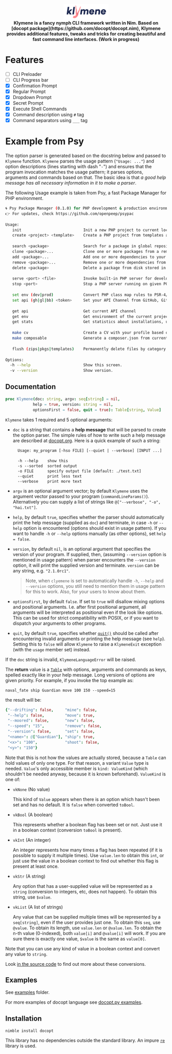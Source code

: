 <p align="center"><img src="/.github/klymene.png" width="140px" alt="Klymene - CLI Toolkit written in Nim language"><br><strong>Klymene is a fancy nymph CLI framework written in Nim. Based on [docopt package](https://github.com/docopt/docopt.nim), Klymene provides additional features, tweaks and tricks for creating beautiful and fast command line interfaces. (Work in progress)</strong></p>

# Features

- [ ] CLI Preloader
- [ ] CLI Progress bar
- [x] Confirmation Prompt
- [x] Regular Prompt
- [x] Dropdown Prompt
- [x] Secret Prompt
- [x] Execute Shell Commands
- [x] Command description using `#` tag
- [x] Command separators using `___` tag

# Example from Psy
The option parser is generated based on the docstring below and passed to `Klymene` function. `Klymene` parses the usage pattern (`"Usage: ..."`) and option descriptions (lines starting with dash "`-`") and ensures that the program invocation matches the usage pattern; it parses options, arguments and commands based on that. The basic idea is that *a good help message has all necessary information in it to make a parser*.

The following Usage example is taken from Psy, a fast Package Manager for PHP environment.

```bash
🌀 Psy Package Manager (0.1.0) for PHP development & production environments.
👉 For updates, check https://github.com/openpeep/psypac

Usage:
   init                           Init a new PHP project to current location
   create <project> <template>    Create a PHP project from templates available in global repository

   search <package>               Search for a package in global repository
   clone <package>...             Clone one or more packages from a remote source
   add <package>...               Add one or more dependencies to your project
   remove <package>...            Remove one or more dependencies from your project
   delete <package>               Delete a package from disk stored in global repository

   serve <port> <file>            Invoke built-in PHP server for development, testing or demos
   stop <port>                    Stop a PHP server running on given PORT

   set env (dev|prod)             Convert PHP class map rules to PSR-4/PSR-0 or opposite
   set api (gh|gl|bb) <token>     Set your API Channel from GitHub, GitLab or BitBucket

   get api                        Get current API channel
   get env                        Get environment of the current project (dev or prod)
   get stats                      Get statistics about installations, usage and other geek stuff

   make cv                        Create a CV with your profile based on stats
   make composable                Generate a composer.json from current psy.yml project

   flush (zips|pkgs|templates)    Permanently delete files by category from global repository

Options:
  -h --help                       Show this screen.
  -v --version                    Show version.
```


Documentation
-------------

```nim
proc Klymene(doc: string, argv: seq[string] = nil,
            help = true, version: string = nil,
            optionsFirst = false, quit = true): Table[string, Value]
```

`Klymene` takes 1 required and 5 optional arguments:

- `doc` is a string that contains a **help message** that will be parsed to create the option parser. The simple rules of how to write such a help message are described at [docopt.org][]. Here is a quick example of such a string:

        Usage: my_program [-hso FILE] [--quiet | --verbose] [INPUT ...]

        -h --help    show this
        -s --sorted  sorted output
        -o FILE      specify output file [default: ./test.txt]
        --quiet      print less text
        --verbose    print more text

- `argv` is an optional argument vector; by default `Klymene` uses the argument vector passed to your program (`commandLineParams()`). Alternatively you can supply a list of strings like `@["--verbose", "-o", "hai.txt"]`.

- `help`, by default `true`, specifies whether the parser should automatically print the help message (supplied as `doc`) and terminate, in case `-h` or `--help` option is encountered (options should exist in usage pattern). If you want to handle `-h` or `--help` options manually (as other options), set `help = false`.

- `version`, by default `nil`, is an optional argument that specifies the version of your program. If supplied, then, (assuming `--version` option is mentioned in usage pattern) when parser encounters the `--version` option, it will print the supplied version and terminate. `version` can be any string, e.g. `"2.1.0rc1"`.
  > Note, when `clyemene` is set to automatically handle `-h`, `--help` and `--version` options, you still need to mention them in usage pattern for this to work. Also, for your users to know about them.

- `optionsFirst`, by default `false`. If set to `true` will disallow mixing options and positional arguments. I.e. after first positional argument, all arguments will be interpreted as positional even if the look like options. This can be used for strict compatibility with POSIX, or if you want to dispatch your arguments to other programs.

- `quit`, by default `true`, specifies whether [`quit()`][quit] should be called after encountering invalid arguments or printing the help message (see `help`). Setting this to `false` will allow `Klymene` to raise a `KlymeneExit` exception (with the `usage` member set) instead.

If the `doc` string is invalid, `KlymeneLanguageError` will be raised.

The **return** value is a [`Table`][table] with options, arguments and commands as keys, spelled exactly like in your help message. Long versions of options are given priority. For example, if you invoke the top example as:

    naval_fate ship Guardian move 100 150 --speed=15

the result will be:

```nim
{"--drifting": false,     "mine": false,
 "--help": false,         "move": true,
 "--moored": false,       "new": false,
 "--speed": "15",         "remove": false,
 "--version": false,      "set": false,
 "<name>": @["Guardian"], "ship": true,
 "<x>": "100",            "shoot": false,
 "<y>": "150"}
```

Note that this is not how the values are actually stored, because a `Table` can hold values of only one type. For that reason, a variant `Value` type is needed. `Value`'s only accessible member is `kind: ValueKind` (which shouldn't be needed anyway, because it is known beforehand). `ValueKind` is one of:

- `vkNone` (No value)

  This kind of `Value` appears when there is an option which hasn't been set and has no default. It is `false` when converted `toBool`.

- `vkBool` (A boolean)

  This represents whether a boolean flag has been set or not. Just use it in a boolean context (conversion `toBool` is present).

- `vkInt` (An integer)

  An integer represents how many times a flag has been repeated (if it is possible to supply it multiple times). Use `value.len` to obtain this `int`, or just use the value in a boolean context to find out whether this flag is present at least once.

- `vkStr` (A string)

  Any option that has a user-supplied value will be represented as a `string` (conversion to integers, etc, does not happen). To obtain this string, use `$value`.

- `vkList` (A list of strings)

  Any value that can be supplied multiple times will be represented by a `seq[string]`, even if the user provides just one. To obtain this `seq`, use `@value`. To obtain its length, use `value.len` or `@value.len`. To obtain the n-th value (0-indexed), both `value[i]` and `@value[i]` will work. If you are sure there is exactly one value, `$value` is the same as `value[0]`.

Note that you can use any kind of value in a boolean context and convert any value to `string`.

Look [in the source code](src/Klymene/value.nim) to find out more about these conversions.


Examples
--------

See [examples](examples) folder.

For more examples of docopt language see [docopt.py examples][].


Installation
------------

    nimble install docopt

This library has no dependencies outside the standard library. An impure [`re`][re] library is used.


[docopt.org]: http://docopt.org/
[docopt.py]: https://github.com/docopt/docopt
[docopt.py examples]: https://github.com/docopt/docopt/tree/master/examples
[nim]: http://nim-lang.org/
[re]: https://nim-lang.org/docs/re.html
[table]: https://nim-lang.org/docs/tables.html
[quit]: https://nim-lang.org/docs/system.html#quit%2Cint
